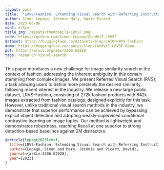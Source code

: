 ```yaml
---
layout: post
title:  "LRVS-Fashion: Extending Visual Search with Referring Instructions"
author: Simon Lepage, Jérémie Mary, David Picard
date: 2023-06-06
conf: arXiv
title_img: /assets/thumbnails/LRVSF.png
code: https://github.com/Simon-Lepage/CondViT-LRVSF
dataset: https://huggingface.co/datasets/Slep/LAION-RVS-Fashion
demo: https://huggingface.co/spaces/Slep/CondViT-LRVSF-Demo
pdf: https://arxiv.org/abs/2306.02928
tags: research visual-search
---
```


<p class="abstract">
This paper introduces a new challenge for image similarity search in the context of
fashion, addressing the inherent ambiguity in this domain stemming from complex
images. We present Referred Visual Search (RVS), a task allowing users to define
more precisely the desired similarity, following recent interest in the industry. We
release a new large public dataset, LRVS-Fashion, consisting of 272k fashion
products with 842k images extracted from fashion catalogs, designed explicitly
for this task. However, unlike traditional visual search methods in the industry,
we demonstrate that superior performance can be achieved by bypassing explicit
object detection and adopting weakly-supervised conditional contrastive learning
on image tuples. Our method is lightweight and demonstrates robustness, reaching
Recall at one superior to strong detection-based baselines against 2M distractors.
</p>

```bibtex
@article{lepage2023lrvsf,
  title={LRVS-Fashion: Extending Visual Search with Referring Instructions},
  author={Lepage, Simon and Mary, Jérémie and Picard, David},
  journal={arXiv:2306.02928},
  year={2023}
}
```